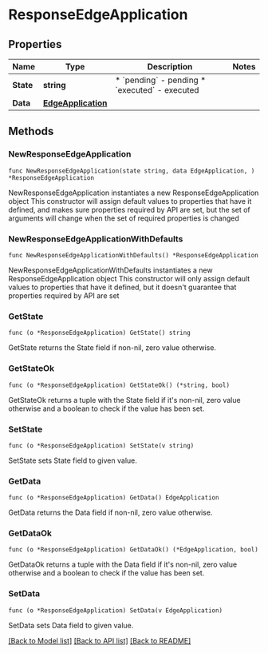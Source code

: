 # ResponseEdgeApplication

## Properties

Name | Type | Description | Notes
------------ | ------------- | ------------- | -------------
**State** | **string** | * &#x60;pending&#x60; - pending * &#x60;executed&#x60; - executed | 
**Data** | [**EdgeApplication**](EdgeApplication.md) |  | 

## Methods

### NewResponseEdgeApplication

`func NewResponseEdgeApplication(state string, data EdgeApplication, ) *ResponseEdgeApplication`

NewResponseEdgeApplication instantiates a new ResponseEdgeApplication object
This constructor will assign default values to properties that have it defined,
and makes sure properties required by API are set, but the set of arguments
will change when the set of required properties is changed

### NewResponseEdgeApplicationWithDefaults

`func NewResponseEdgeApplicationWithDefaults() *ResponseEdgeApplication`

NewResponseEdgeApplicationWithDefaults instantiates a new ResponseEdgeApplication object
This constructor will only assign default values to properties that have it defined,
but it doesn't guarantee that properties required by API are set

### GetState

`func (o *ResponseEdgeApplication) GetState() string`

GetState returns the State field if non-nil, zero value otherwise.

### GetStateOk

`func (o *ResponseEdgeApplication) GetStateOk() (*string, bool)`

GetStateOk returns a tuple with the State field if it's non-nil, zero value otherwise
and a boolean to check if the value has been set.

### SetState

`func (o *ResponseEdgeApplication) SetState(v string)`

SetState sets State field to given value.


### GetData

`func (o *ResponseEdgeApplication) GetData() EdgeApplication`

GetData returns the Data field if non-nil, zero value otherwise.

### GetDataOk

`func (o *ResponseEdgeApplication) GetDataOk() (*EdgeApplication, bool)`

GetDataOk returns a tuple with the Data field if it's non-nil, zero value otherwise
and a boolean to check if the value has been set.

### SetData

`func (o *ResponseEdgeApplication) SetData(v EdgeApplication)`

SetData sets Data field to given value.



[[Back to Model list]](../README.md#documentation-for-models) [[Back to API list]](../README.md#documentation-for-api-endpoints) [[Back to README]](../README.md)


